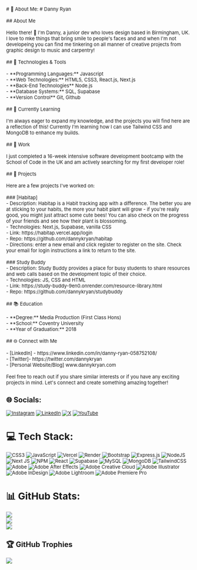 <font size="2">
# 💫 About Me:
# Danny Ryan<br><br>## About Me<br><br>Hello there! 👋 I'm Danny, a junior dev who loves design based in Birmingham, UK. I love to mke things that bring smile to people's faces and  and when I'm not developeing you can find me tinkering on all manner of creative projects from graphic design to music and carpentry!<br><br>## 🔧 Technologies & Tools<br><br>- **Programming Languages:** Javascript<br>- **Web Technologies:** HTML5, CSS3, React.js, Next.js<br>- **Back-End Technologies** Node.js<br>- **Database Systems:** SQL, Supabase<br>- **Version Control** Git, Github<br><br>## 🌱 Currently Learning<br><br>I'm always eager to expand my knowledge, and the projects you will find here are a reflection of this! Currently I'm learning how  I can use Tailwind CSS and MongoDB to enhance my builds.<br><br>## 💼 Work<br><br>I just completed a 16-week intensive software development bootcamp with the School of Code in the UK and am actively searching for my first developer role!<br><br>## 🚀 Projects<br><br>Here are a few projects I've worked on:<br><br>### [Habitap]<br>- Description: Habitap is a Habit tracking app with a difference. The better you are at sticking to your habits, the more your habit plant will grow - if you're really good, you might just attract some cute bees! You can also check on the progress of your friends and see how their plant is blossoming.<br>- Technologies: Next.js, Supabase, vanilla CSS<br>- Link: https://habitap.vercel.app/login<br>- Repo: https://github.com/dannykryan/habitap<br>- Directions: enter a new email and click register to register on the site. Check your email for login instructions a link to return to the site.<br><br>### Study Buddy<br>- Description: Study Buddy provides a place for busy students to share resources and web calls based on the development topic of their choice.<br>- Technologies: JS, CSS and HTML<br>- Link: https://study-buddy-9en0.onrender.com/resource-library.html<br>- Repo: https://github.com/dannykryan/studybuddy<br><br>## 📚 Education<br><br>- **Degree:** Media Production (First Class Hons)<br>- **School:** Coventry University<br>- **Year of Graduation:** 2018<br><br>## 🌐 Connect with Me<br><br>- [LinkedIn] - https://www.linkedin.com/in/danny-ryan-058752108/<br>- [Twitter]- https://twitter.com/dannykryan<br>- [Personal Website/Blog] www.dannykryan.com<br><br>Feel free to reach out if you share similar interests or if you have any exciting projects in mind. Let's connect and create something amazing together!


## 🌐 Socials:
[![Instagram](https://img.shields.io/badge/Instagram-%23E4405F.svg?logo=Instagram&logoColor=white)](https://instagram.com/danny.k.ryan) [![LinkedIn](https://img.shields.io/badge/LinkedIn-%230077B5.svg?logo=linkedin&logoColor=white)](https://linkedin.com/in/danny-ryan-058752108) [![X](https://img.shields.io/badge/X-black.svg?logo=X&logoColor=white)](https://x.com/dannykryan) [![YouTube](https://img.shields.io/badge/YouTube-%23FF0000.svg?logo=YouTube&logoColor=white)](https://youtube.com/@dannykryan) 

# 💻 Tech Stack:
![CSS3](https://img.shields.io/badge/css3-%231572B6.svg?style=for-the-badge&logo=css3&logoColor=white) ![JavaScript](https://img.shields.io/badge/javascript-%23323330.svg?style=for-the-badge&logo=javascript&logoColor=%23F7DF1E) ![Vercel](https://img.shields.io/badge/vercel-%23000000.svg?style=for-the-badge&logo=vercel&logoColor=white) ![Render](https://img.shields.io/badge/Render-%46E3B7.svg?style=for-the-badge&logo=render&logoColor=white) ![Bootstrap](https://img.shields.io/badge/bootstrap-%238511FA.svg?style=for-the-badge&logo=bootstrap&logoColor=white) ![Express.js](https://img.shields.io/badge/express.js-%23404d59.svg?style=for-the-badge&logo=express&logoColor=%2361DAFB) ![NodeJS](https://img.shields.io/badge/node.js-6DA55F?style=for-the-badge&logo=node.js&logoColor=white) ![Next JS](https://img.shields.io/badge/Next-black?style=for-the-badge&logo=next.js&logoColor=white) ![NPM](https://img.shields.io/badge/NPM-%23CB3837.svg?style=for-the-badge&logo=npm&logoColor=white) ![React](https://img.shields.io/badge/react-%2320232a.svg?style=for-the-badge&logo=react&logoColor=%2361DAFB) ![Supabase](https://img.shields.io/badge/Supabase-3ECF8E?style=for-the-badge&logo=supabase&logoColor=white) ![MySQL](https://img.shields.io/badge/mysql-%2300000f.svg?style=for-the-badge&logo=mysql&logoColor=white) ![MongoDB](https://img.shields.io/badge/MongoDB-%234ea94b.svg?style=for-the-badge&logo=mongodb&logoColor=white) ![TailwindCSS](https://img.shields.io/badge/tailwindcss-%2338B2AC.svg?style=for-the-badge&logo=tailwind-css&logoColor=white) ![Adobe](https://img.shields.io/badge/adobe-%23FF0000.svg?style=for-the-badge&logo=adobe&logoColor=white) ![Adobe After Effects](https://img.shields.io/badge/Adobe%20After%20Effects-9999FF.svg?style=for-the-badge&logo=Adobe%20After%20Effects&logoColor=white) ![Adobe Creative Cloud](https://img.shields.io/badge/Adobe%20Creative%20Cloud-DA1F26.svg?style=for-the-badge&logo=Adobe%20Creative%20Cloud&logoColor=white) ![Adobe Illustrator](https://img.shields.io/badge/adobe%20illustrator-%23FF9A00.svg?style=for-the-badge&logo=adobe%20illustrator&logoColor=white) ![Adobe InDesign](https://img.shields.io/badge/Adobe%20InDesign-49021F?style=for-the-badge&logo=adobeindesign&logoColor=FF3366) ![Adobe Lightroom](https://img.shields.io/badge/Adobe%20Lightroom-31A8FF.svg?style=for-the-badge&logo=Adobe%20Lightroom&logoColor=white) ![Adobe Premiere Pro](https://img.shields.io/badge/Adobe%20Premiere%20Pro-9999FF.svg?style=for-the-badge&logo=Adobe%20Premiere%20Pro&logoColor=white)
# 📊 GitHub Stats:
![](https://github-readme-stats.vercel.app/api?username=dannykryan&theme=dark&hide_border=false&include_all_commits=false&count_private=false)<br/>
![](https://github-readme-streak-stats.herokuapp.com/?user=dannykryan&theme=dark&hide_border=false)<br/>
![](https://github-readme-stats.vercel.app/api/top-langs/?username=dannykryan&theme=dark&hide_border=false&include_all_commits=false&count_private=false&layout=compact)

## 🏆 GitHub Trophies
![](https://github-profile-trophy.vercel.app/?username=dannykryan&theme=radical&no-frame=true&no-bg=false&margin-w=4)

</font>
